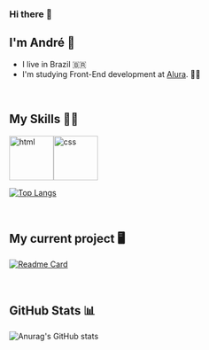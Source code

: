 ### Hi there :wave:
## I'm André :slightly_smiling_face:
- I live in Brazil :brazil:
- I'm studying Front-End development at <a href="https://www.alura.com.br/">Alura</a>. :man_student:

<br>

## My Skills :man_technologist:

<img aling="center" alt="html" height="80" width="80" src="https://cdn.jsdelivr.net/gh/devicons/devicon/icons/html5/html5-plain.svg"><img aling="center" alt="css" height="80" width="80" src="https://cdn.jsdelivr.net/gh/devicons/devicon/icons/css3/css3-plain.svg">

[![Top Langs](https://github-readme-stats.vercel.app/api/top-langs/?username=andre-possan&langs_count=8)](https://github.com/anuraghazra/github-readme-stats)

<br>

## My current project :desktop_computer:

[![Readme Card](https://github-readme-stats.vercel.app/api/pin/?username=andre-possan&repo=andre-possan.github.io)](https://github.com/anuraghazra/github-readme-stats)

<br>

## GitHub Stats :bar_chart:

![Anurag's GitHub stats](https://github-readme-stats.vercel.app/api?username=andre-possan&show_icons=true&theme=tokyonight)

